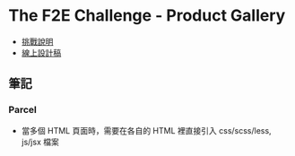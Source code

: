 # The F2E Challenge - Product Gallery

- [挑戰說明](https://www.facebook.com/groups/173311386703334/permalink/190069861694153/)
- [線上設計稿](http://bit.ly/2lxMFQC)

## 筆記
### Parcel
- 當多個 HTML 頁面時，需要在各自的 HTML 裡直接引入 css/scss/less, js/jsx 檔案

